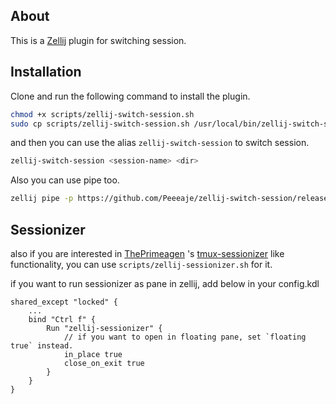 ## About

This is a [Zellij][zellij] plugin for switching session.

[zellij]: https://github.com/zellij-org/zellij

## Installation
Clone and run the following command to install the plugin.
```bash
chmod +x scripts/zellij-switch-session.sh
sudo cp scripts/zellij-switch-session.sh /usr/local/bin/zellij-switch-session
```
and then you can use the alias `zellij-switch-session` to switch session.
```bash
zellij-switch-session <session-name> <dir>
```

Also you can use pipe too.
```bash
zellij pipe -p https://github.com/Peeeaje/zellij-switch-session/releases/download/Latest/zellij-session-switcher.wasm -- <session_name>::<dir>
```

## Sessionizer
also if you are interested in [ThePrimeagen] 's [tmux-sessionizer] like functionality, you can use `scripts/zellij-sessionizer.sh` for it.

[ThePrimeagen]: https://github.com/ThePrimeagen/ThePrimeagen
[tmux-sessionizer]: https://github.com/ThePrimeagen/.dotfiles/blob/master/bin/.local/scripts/tmux-sessionizer

if you want to run sessionizer as pane in zellij, add below in your config.kdl
```kdl
shared_except "locked" {
    ...
    bind "Ctrl f" {
        Run "zellij-sessionizer" {
            // if you want to open in floating pane, set `floating true` instead.
            in_place true
            close_on_exit true
        }
    }
}
```
